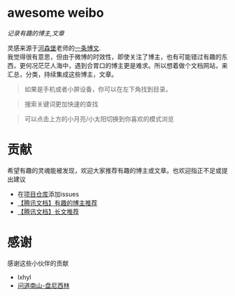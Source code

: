 # awesome weibo  
 *记录有趣的博主,文章*

灵感来源于[河森堡](https://weibo.com/u/5992829552)老师的[一条博文](https://weibo.com/5992829552/L67SQsvDQ).    
我觉得很有意思，但由于微博的时效性，即使关注了博主，也有可能错过有趣的东西，更何况茫茫人海中，遇到合胃口的博主更是难求。所以想着做个文档网站，来汇总，分类，持续集成这些博主，文章。


> 如果是手机或者小屏设备，你可以在左下角找到目录。   

> 搜索关键词更加快速的查找

> 可以点击上方的小月亮/小太阳切换到你喜欢的模式浏览    


# 贡献    
希望有趣的灵魂能被发现，欢迎大家推荐有趣的博主或文章。也欢迎指正不足或提出建议
* 在[项目仓库](https://github.com/lxhyl/awesome-weibo)添加issues  
* [【腾讯文档】有趣的博主推荐](https://docs.qq.com/form/page/DR0FFWnJsRmdoVkZJ?_w_tencentdocx_form=1)
* [【腾讯文档】长文推荐](https://docs.qq.com/form/page/DR3NGT05hYmVTaWZy?_w_tencentdocx_form=1)   

# 感谢   
感谢这些小伙伴的贡献

* lxhyl
* [问道南山-盘尼西林](https://weibo.com/u/6317092641)